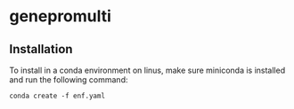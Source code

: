 # genepromulti

## Installation
To install in a conda environment on linus, make sure miniconda is installed and run the following command:
```
conda create -f enf.yaml
```

